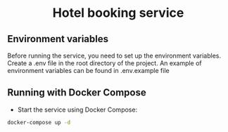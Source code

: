 <h1 align="center">
    Hotel booking service
</h1>

## Environment variables
Before running the service, you need to set up the environment variables. Create a .env file in the root directory of the project.
An example of environment variables can be found in .env.example file

## Running with Docker Compose
- Start the service using Docker Compose:
```bash
docker-compose up -d
```